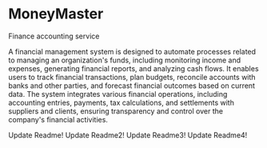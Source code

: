 # MoneyMaster

Finance accounting service

A financial management system is designed to automate processes related to managing an organization's funds, 
including monitoring income and expenses, generating financial reports, and analyzing cash flows. It enables 
users to track financial transactions, plan budgets, reconcile accounts with banks and other parties, 
and forecast financial outcomes based on current data. The system integrates various financial operations,
including accounting entries, payments, tax calculations, and settlements with suppliers and clients,
ensuring transparency and control over the company's financial activities.

Update Readme!
Update Readme2!
Update Readme3!
Update Readme4!
